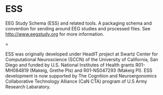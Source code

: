 ESS
===

EEG Study Schema (ESS) and related tools. A packaging schema and convention for sending around EEG studies and processed files.
See http://www.eegstudy.org for more information.

=

ESS was originally developed under HeadIT project at Swartz Center for Computational Neuroscience (SCCN) of the University of California, San Diego and funded by U.S. National Institutes of Health grants R01-MH084819 (Makeig, Grethe PIs) and R01-NS047293 (Makeig PI). ESS development is now supported by The Cognition and Neuroergonomics Collaborative Technology Alliance (CaN CTA) program of U.S Army Research Labaratory.
